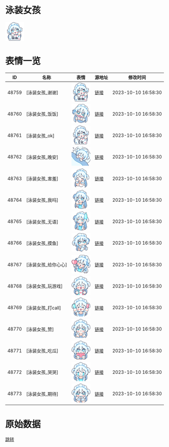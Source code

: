 # 泳装女孩

<img src="./cover.png" height="60" alt="cover" />

# 表情一览

|ID|名称|表情|源地址|修改时间|
|----|----|----|----|----|
|48759|[泳装女孩_谢谢]|<img src="./pic/048759_%5B泳装女孩_谢谢%5D.png" height="60" alt="谢谢"/>|[链接](https://i0.hdslb.com/bfs/garb/595fca84d3b5c87b891065459378f24a7fe4f502.png)|2023-10-10 16:58:30|
|48760|[泳装女孩_饭饭]|<img src="./pic/048760_%5B泳装女孩_饭饭%5D.png" height="60" alt="饭饭"/>|[链接](https://i0.hdslb.com/bfs/garb/499aff27211a5843ccec98e8a6df187861c75e47.png)|2023-10-10 16:58:30|
|48761|[泳装女孩_ok]|<img src="./pic/048761_%5B泳装女孩_ok%5D.png" height="60" alt="ok"/>|[链接](https://i0.hdslb.com/bfs/garb/e7686e2e058709734ba4550cf4db6f4465054f31.png)|2023-10-10 16:58:30|
|48762|[泳装女孩_晚安]|<img src="./pic/048762_%5B泳装女孩_晚安%5D.png" height="60" alt="晚安"/>|[链接](https://i0.hdslb.com/bfs/garb/dd28bc3930cee8405f74092e6cd73a1b00562fde.png)|2023-10-10 16:58:30|
|48763|[泳装女孩_害羞]|<img src="./pic/048763_%5B泳装女孩_害羞%5D.png" height="60" alt="害羞"/>|[链接](https://i0.hdslb.com/bfs/garb/1d567fa24c1b4417f368d91e6c6a9c2f49e2516a.png)|2023-10-10 16:58:30|
|48764|[泳装女孩_我吗]|<img src="./pic/048764_%5B泳装女孩_我吗%5D.png" height="60" alt="我吗"/>|[链接](https://i0.hdslb.com/bfs/garb/5110b88489ee7fc182c45c34da7335cb53512e1a.png)|2023-10-10 16:58:30|
|48765|[泳装女孩_无语]|<img src="./pic/048765_%5B泳装女孩_无语%5D.png" height="60" alt="无语"/>|[链接](https://i0.hdslb.com/bfs/garb/0f5a4555a59043414eef34feb9ccd8f840cc776a.png)|2023-10-10 16:58:30|
|48766|[泳装女孩_摸鱼]|<img src="./pic/048766_%5B泳装女孩_摸鱼%5D.png" height="60" alt="摸鱼"/>|[链接](https://i0.hdslb.com/bfs/garb/953167065f6b84d0aaa9581f715ff9ce08233e04.png)|2023-10-10 16:58:30|
|48767|[泳装女孩_给你心心]|<img src="./pic/048767_%5B泳装女孩_给你心心%5D.png" height="60" alt="给你心心"/>|[链接](https://i0.hdslb.com/bfs/garb/26163bfd421656180fb209ecc427967de4aeef2e.png)|2023-10-10 16:58:30|
|48768|[泳装女孩_玩游戏]|<img src="./pic/048768_%5B泳装女孩_玩游戏%5D.png" height="60" alt="玩游戏"/>|[链接](https://i0.hdslb.com/bfs/garb/95cae8dd0ee38fb5acd2e2f65cc8122d2c2b5e89.png)|2023-10-10 16:58:30|
|48769|[泳装女孩_打call]|<img src="./pic/048769_%5B泳装女孩_打call%5D.png" height="60" alt="打call"/>|[链接](https://i0.hdslb.com/bfs/garb/390aaf3973fc31758d68afc18bb2fb40ebefcd8e.png)|2023-10-10 16:58:30|
|48770|[泳装女孩_赞]|<img src="./pic/048770_%5B泳装女孩_赞%5D.png" height="60" alt="赞"/>|[链接](https://i0.hdslb.com/bfs/garb/6eb4885c54aa6208acd317c69a7af9b56c834845.png)|2023-10-10 16:58:30|
|48771|[泳装女孩_吃瓜]|<img src="./pic/048771_%5B泳装女孩_吃瓜%5D.png" height="60" alt="吃瓜"/>|[链接](https://i0.hdslb.com/bfs/garb/b53ec6b2b4cf27e8a206ea493d6aa3ad4e5f6f99.png)|2023-10-10 16:58:30|
|48772|[泳装女孩_哭哭]|<img src="./pic/048772_%5B泳装女孩_哭哭%5D.png" height="60" alt="哭哭"/>|[链接](https://i0.hdslb.com/bfs/garb/5109524b5479af044755a99883d7e1d126b366e6.png)|2023-10-10 16:58:30|
|48773|[泳装女孩_期待]|<img src="./pic/048773_%5B泳装女孩_期待%5D.png" height="60" alt="期待"/>|[链接](https://i0.hdslb.com/bfs/garb/7217491c41bcb43af8df5538ca0289ef3d10fe1c.png)|2023-10-10 16:58:30|

# 原始数据

[跳转](./raw.json)

